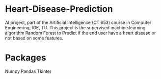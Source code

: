 # Heart-Disease-Prediction
AI project, part of the Artificial Intelligence (CT 653) course in Computer Engineering, IOE, TU.
This project is the supervised machine learning algorithm Random Forest to Predict if the end user have a heart disease or not based on some features.

# Packages
Numpy
Pandas
Tkinter
